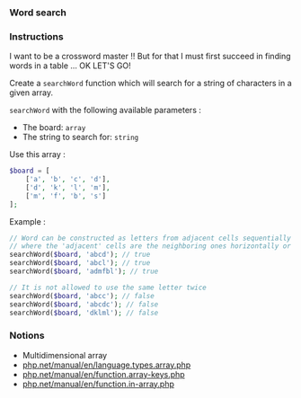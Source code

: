 ### Word search

### Instructions

I want to be a crossword master !!
But for that I must first succeed in finding words in a table ... OK LET'S GO!

Create a `searchWord` function which will search for a string of characters in a given array.

`searchWord` with the following available parameters :

- The board: `array`
- The string to search for: `string`

Use this array :

```php
$board = [
    ['a', 'b', 'c', 'd'],
    ['d', 'k', 'l', 'm'],
    ['m', 'f', 'b', 's']
];
```

Example :

```php
// Word can be constructed as letters from adjacent cells sequentially
// where the 'adjacent' cells are the neighboring ones horizontally or vertically
searchWord($board, 'abcd'); // true
searchWord($board, 'abcl'); // true
searchWord($board, 'admfbl'); // true

// It is not allowed to use the same letter twice
searchWord($board, 'abcc'); // false
searchWord($board, 'abcdc'); // false
searchWord($board, 'dklml'); // false
```

### Notions

- Multidimensional array
- [php.net/manual/en/language.types.array.php](https://www.php.net/manual/en/language.types.array.php)
- [php.net/manual/en/function.array-keys.php](https://www.php.net/manual/en/function.array-keys.php)
- [php.net/manual/en/function.in-array.php](https://www.php.net/manual/en/function.in-array.php)